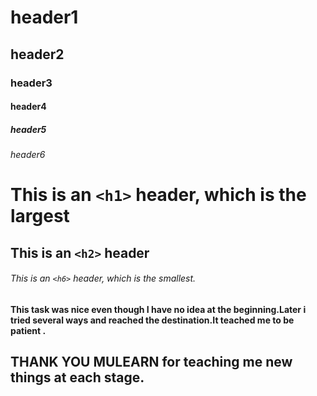 # header1
## header2
### header3
#### header4
##### header5
###### header6

# This is an `<h1>` header, which is the largest

## This is an `<h2>` header

###### This is an `<h6>` header, which is the smallest.



#### This task was nice even though I have no idea at the beginning.Later i tried several ways and reached the destination.It teached me to be patient .

## THANK YOU MULEARN for teaching me new things at each stage.
